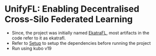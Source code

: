 # UnifyFL: Enabling Decentralised Cross-Silo Federated Learning
- Since, the project was initially named [EkatraFL](https://ieeexplore.ieee.org/stamp/stamp.jsp?arnumber=10504141), most artifacts in the code refer to it as ekatrafl.
- Refer to [Setup](SETUP.md) to setup the dependencies before running the project
- Run using kubo v19

